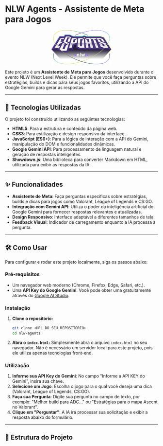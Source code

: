 # NLW Agents - Assistente de Meta para Jogos

<p align="center">
  <img src="./assets/logo.png" alt="NLW Agents Logo" width="200"/>
</p>

Este projeto é um **Assistente de Meta para Jogos** desenvolvido durante o evento NLW (Next Level Week). Ele permite que você faça perguntas sobre estratégias, builds e dicas para seus jogos favoritos, utilizando a API do Google Gemini para gerar as respostas.

---

## 🚀 Tecnologias Utilizadas

O projeto foi construído utilizando as seguintes tecnologias:

* **HTML5**: Para a estrutura e conteúdo da página web.
* **CSS3**: Para estilização e design responsivo da interface.
* **JavaScript (ES6+)**: Para a lógica de interação com a API do Gemini, manipulação do DOM e funcionalidades dinâmicas.
* **Google Gemini API**: Para processamento de linguagem natural e geração de respostas inteligentes.
* **Showdown.js**: Uma biblioteca para converter Markdown em HTML, utilizada para exibir as respostas da IA.

---

## ✨ Funcionalidades

* **Assistente de Meta**: Faça perguntas específicas sobre estratégias, builds e dicas para jogos como Valorant, League of Legends e CS:GO.
* **Integração com Gemini API**: Utiliza o poder da inteligência artificial do Google Gemini para fornecer respostas relevantes e atualizadas.
* **Design Responsivo**: Interface adaptável a diferentes tamanhos de tela.
* **Feedback Visual**: Indicador de carregamento enquanto a IA processa a pergunta.

---

## 🛠️ Como Usar

Para configurar e rodar este projeto localmente, siga os passos abaixo:

### Pré-requisitos

* Um navegador web moderno (Chrome, Firefox, Edge, Safari, etc.).
* Uma **API Key do Google Gemini**. Você pode obter uma gratuitamente através do [Google AI Studio](https://aistudio.google.com/app/apikey).

### Instalação

1.  **Clone o repositório:**

    ```bash
    git clone <URL_DO_SEU_REPOSITORIO>
    cd nlw-agents
    ```

2.  **Abra o `index.html`:**
    Simplesmente abra o arquivo `index.html` no seu navegador. Não é necessário um servidor local para este projeto, pois ele utiliza apenas tecnologias front-end.

### Utilização

1.  **Informe sua API Key do Gemini**: No campo "Informe a API KEY do Gemini", insira sua chave.
2.  **Selecione um Jogo**: Escolha o jogo para o qual você deseja uma dica (Valorant, League of Legends, CS:GO).
3.  **Faça sua Pergunta**: Digite sua pergunta no campo de texto, por exemplo: "Melhor build para ADC..." ou "Estratégias para o mapa Ascent no Valorant".
4.  **Clique em "Perguntar"**: A IA irá processar sua solicitação e exibir a resposta abaixo do formulário.

---

## 📄 Estrutura do Projeto